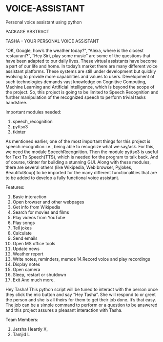 # VOICE-ASSISTANT
Personal voice assistant using python

PACKAGE ABSTRACT

TASHA - YOUR PERSONAL VOICE ASSISTANT

“OK, Google, how’s the weather today?”, “Alexa, where is the closest restaurant?”, “Hey Siri, play some music” are some of the questions that have been adapted to our daily lives. These virtual assistants have become a part of our life and home. In today’s market there are many different voice assistant platforms. These systems are still under development but quickly evolving to provide more capabilities and values to users. Development of such technologies demands vast knowledge on Cognitive Computing, Machine Learning and Artificial Intelligence, which is beyond the scope of the project. So, this project is going to be limited to Speech Recognition 
and further manipulation of the recognized speech to perform trivial tasks handsfree.

Important modules needed:
1. speech_recognition
2. pyttsx3
3. tkinter

As mentioned earlier, one of the most important things for this project is speech recognition i.e., being able to recognize what we say/ask. For this, we need the module SpeechRecognition. Then the module pyttsx3 is useful for Text To Speech(TTS), which is needed for the program to talk back. And of course, tkinter for building a stunning GUI. Along with these modules, there are several others (like Wikipedia, Web browser, Pyjokes, BeautifulSoup) to be imported for the many different functionalities that are to be added to develop a fully functional voice assistant.

Features:
1. Basic interaction
2. Open browser and other webpages
3. Get info from Wikipedia
4. Search for movies and films
5. Play videos from YouTube
6. Play songs
7. Tell jokes
8. Calculate
9. Send emails
10. Open MS office tools
11. Update news
12. Weather report
13. Write notes, reminders, memos
14.Record voice and play recordings
15. Display notes
16. Open camera
17. Sleep, restart or shutdown
18. Exit
And much more.

Hey Tasha!
This python script will be tuned to interact with the person once they click the mic button and say “Hey Tasha”. She will respond to or greet the person and she is all theirs for them to get their job done. It’s that easy. The job can be a simple command to perform or a question to be answered and this project assures a pleasant interaction with Tasha.

Team Members: 
1. Jersha Heartly X, 
2. Tamjid L
